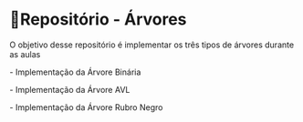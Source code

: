 <h1>🌳Repositório - Árvores</h1>
<p>O objetivo desse repositório é implementar os três tipos de árvores durante as aulas</p>
<p> - Implementação da Árvore Binária</p>
<p> - Implementação da Árvore AVL</p>
<p> - Implementação da Árvore Rubro Negro</p>
